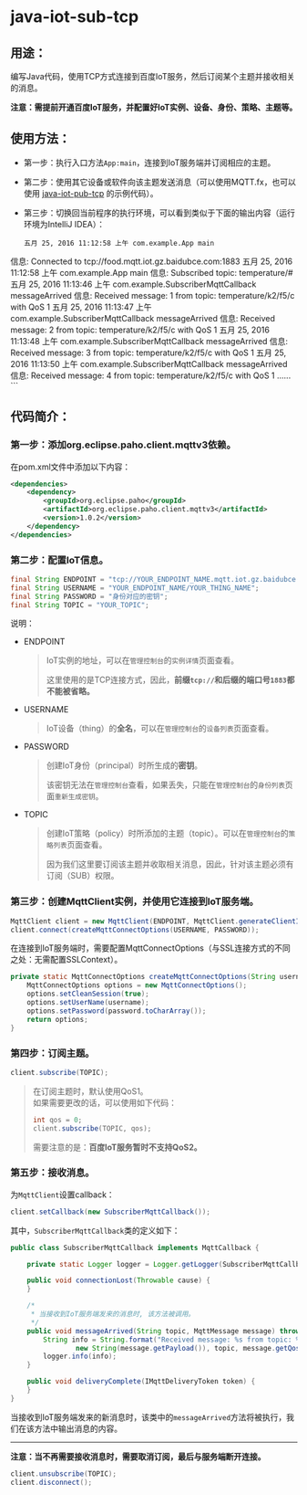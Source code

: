 # java-iot-sub-tcp

## 用途：

编写Java代码，使用TCP方式连接到百度IoT服务，然后订阅某个主题并接收相关的消息。

**注意：需提前开通百度IoT服务，并配置好IoT实例、设备、身份、策略、主题等。**

## 使用方法：

* 第一步：执行入口方法`App:main`，连接到IoT服务端并订阅相应的主题。
* 第二步：使用其它设备或软件向该主题发送消息（可以使用MQTT.fx，也可以使用 [java-iot-pub-tcp](https://github.com/floodliu/bceSamples/tree/master/iotSamples/java-iot-pub-tcp) 的示例代码）。
* 第三步：切换回当前程序的执行环境，可以看到类似于下面的输出内容（运行环境为IntelliJ IDEA）：

    ```
    五月 25, 2016 11:12:58 上午 com.example.App main
信息: Connected to tcp://food.mqtt.iot.gz.baidubce.com:1883
五月 25, 2016 11:12:58 上午 com.example.App main
信息: Subscribed topic: temperature/#
五月 25, 2016 11:13:46 上午 com.example.SubscriberMqttCallback messageArrived
信息: Received message: 1 from topic: temperature/k2/f5/c with QoS 1
五月 25, 2016 11:13:47 上午 com.example.SubscriberMqttCallback messageArrived
信息: Received message: 2 from topic: temperature/k2/f5/c with QoS 1
五月 25, 2016 11:13:48 上午 com.example.SubscriberMqttCallback messageArrived
信息: Received message: 3 from topic: temperature/k2/f5/c with QoS 1
五月 25, 2016 11:13:50 上午 com.example.SubscriberMqttCallback messageArrived
信息: Received message: 4 from topic: temperature/k2/f5/c with QoS 1
    ......
    ```

## 代码简介：

### 第一步：添加org.eclipse.paho.client.mqttv3依赖。

在pom.xml文件中添加以下内容：

```xml
<dependencies>
    <dependency>
        <groupId>org.eclipse.paho</groupId>
        <artifactId>org.eclipse.paho.client.mqttv3</artifactId>
        <version>1.0.2</version>
    </dependency>
</dependencies>
```

### 第二步：配置IoT信息。

```java
final String ENDPOINT = "tcp://YOUR_ENDPOINT_NAME.mqtt.iot.gz.baidubce.com:1883";
final String USERNAME = "YOUR_ENDPOINT_NAME/YOUR_THING_NAME";
final String PASSWORD = "身份对应的密钥";
final String TOPIC = "YOUR_TOPIC";
```

说明：

* ENDPOINT

    > IoT实例的地址，可以在`管理控制台`的`实例详情`页面查看。
    >
    > 这里使用的是TCP连接方式，因此，**前缀`tcp://`和后缀的端口号`1883`都不能被省略。**

* USERNAME

    > IoT设备（thing）的**全名**，可以在`管理控制台`的`设备列表`页面查看。
    
* PASSWORD

    > 创建IoT身份（principal）时所生成的**密钥**。
    >
    > 该密钥无法在`管理控制台`查看，如果丢失，只能在`管理控制台`的`身份列表`页面`重新生成密钥`。

* TOPIC

    > 创建IoT策略（policy）时所添加的主题（topic）。可以在`管理控制台`的`策略列表`页面查看。
    >
    > 因为我们这里要订阅该主题并收取相关消息，因此，针对该主题必须有订阅（SUB）权限。

### 第三步：创建MqttClient实例，并使用它连接到IoT服务端。

```java
MqttClient client = new MqttClient(ENDPOINT, MqttClient.generateClientId());
client.connect(createMqttConnectOptions(USERNAME, PASSWORD));
```

在连接到IoT服务端时，需要配置MqttConnectOptions（与SSL连接方式的不同之处：无需配置SSLContext）。

```java
private static MqttConnectOptions createMqttConnectOptions(String username, String password) throws Exception {
    MqttConnectOptions options = new MqttConnectOptions();
    options.setCleanSession(true);
    options.setUserName(username);
    options.setPassword(password.toCharArray());
    return options;
}
```

### 第四步：订阅主题。

```java
client.subscribe(TOPIC);
```

> 在订阅主题时，默认使用QoS1。  
> 如果需要更改的话，可以使用如下代码：
> 
> ```java
> int qos = 0;
> client.subscribe(TOPIC, qos);
> ```
> 
> 需要注意的是：**百度IoT服务暂时不支持QoS2。**

### 第五步：接收消息。

为`MqttClient`设置callback：

```java
client.setCallback(new SubscriberMqttCallback());
```

其中，`SubscriberMqttCallback`类的定义如下：

```java
public class SubscriberMqttCallback implements MqttCallback {

    private static Logger logger = Logger.getLogger(SubscriberMqttCallback.class.getName());

    public void connectionLost(Throwable cause) {
    }

    /*
     * 当接收到IoT服务端发来的消息时, 该方法被调用。
     */
    public void messageArrived(String topic, MqttMessage message) throws Exception {
        String info = String.format("Received message: %s from topic: %s with QoS %d",
                new String(message.getPayload()), topic, message.getQos());
        logger.info(info);
    }

    public void deliveryComplete(IMqttDeliveryToken token) {
    }
}
```

当接收到IoT服务端发来的新消息时，该类中的`messageArrived`方法将被执行，我们在该方法中输出消息的内容。

---

**注意：当不再需要接收消息时，需要取消订阅，最后与服务端断开连接。**

```java
client.unsubscribe(TOPIC);
client.disconnect();
```